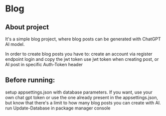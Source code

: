 # Blog

## About project
It's a simple blog project, where blog posts can be generated with ChatGPT AI model.

In order to create blog posts you have to:
create an account via register endpoint
login and copy the jwt token
use jwt token when creating post, or AI post in specific Auth-Token header


## Before running:

setup appsettings.json with database parameters. If you want, use your own chat gpt token or use the one already present
in the appsettings.json, but know that there's a limit to how many blog posts you can create with AI.
run Update-Database in package manager console

	